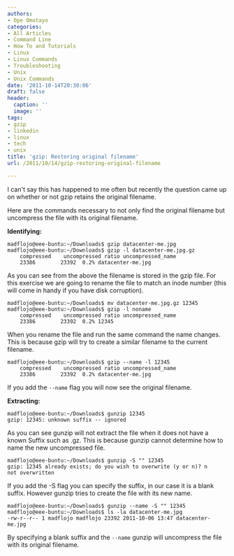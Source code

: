 ```yaml
---
authors:
- Ope Omotayo
categories:
- All Articles
- Command Line
- How To and Tutorials
- Linux
- Linux Commands
- Troubleshooting
- Unix
- Unix Commands
date: '2011-10-14T20:30:06'
draft: false
header:
  caption: ''
  image: ''
tags:
- gzip
- linkedin
- linux
- tech
- unix
title: 'gzip: Restoring original filename'
url: /2011/10/14/gzip-restoring-original-filename

---
```


I can't say this has happened to me often but recently the question came up on whether or not gzip retains the original filename.

Here are the commands necessary to not only find the original filename but uncompress the file with its original filename.

**Identifying:**

    madflojo@eee-buntu:~/Downloads$ gzip datacenter-me.jpg  
    madflojo@eee-buntu:~/Downloads$ gzip -l datacenter-me.jpg.gz  
        compressed    uncompressed ratio uncompressed_name  
        23386        23392  0.2% datacenter-me.jpg

As you can see from the above the filename is stored in the gzip file. For this exercise we are going to rename the file to match an inode number (this will come in handy if you have disk corruption).

    madflojo@eee-buntu:~/Downloads$ mv datacenter-me.jpg.gz 12345  
    madflojo@eee-buntu:~/Downloads$ gzip -l noname  
        compressed    uncompressed ratio uncompressed_name  
        23386        23392  0.2% 12345

When you rename the file and run the same command the name changes. This is because gzip will try to create a similar filename to the current filename.

    madflojo@eee-buntu:~/Downloads$ gzip --name -l 12345  
        compressed    uncompressed ratio uncompressed_name  
        23386        23392  0.2% datacenter-me.jpg

If you add the `--name` flag you will now see the original filename.

**Extracting:**

    madflojo@eee-buntu:~/Downloads$ gunzip 12345  
    gzip: 12345: unknown suffix -- ignored

As you can see gunzip will not extract the file when it does not have a known Suffix such as .gz. This is because gunzip cannot determine how to name the new uncompressed file.

    madflojo@eee-buntu:~/Downloads$ gunzip -S "" 12345  
    gzip: 12345 already exists; do you wish to overwrite (y or n)? n  
    not overwritten

If you add the -S flag you can specify the suffix, in our case it is a blank suffix. However gunzip tries to create the file with its new name.

    madflojo@eee-buntu:~/Downloads$ gunzip --name -S "" 12345  
    madflojo@eee-buntu:~/Downloads$ ls -la datacenter-me.jpg  
    -rw-r--r-- 1 madflojo madflojo 23392 2011-10-06 13:47 datacenter-me.jpg

By specifying a blank suffix and the `--name` gunzip will uncompress the file with its original filename.
